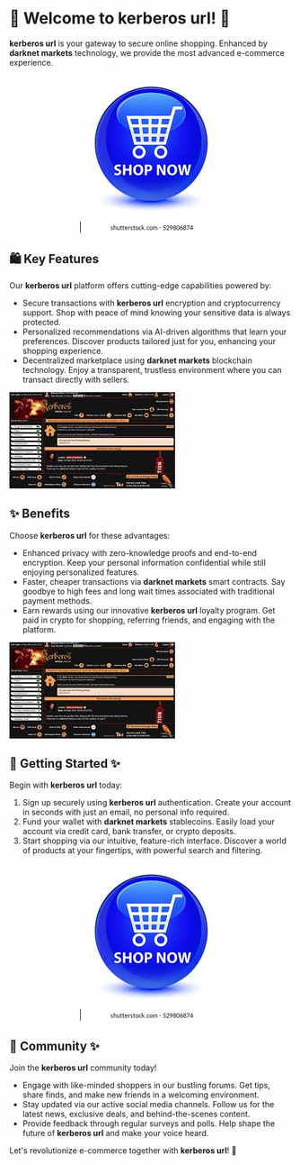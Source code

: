 # 🛒 Welcome to **kerberos url**! 🚀

**kerberos url** is your gateway to secure online shopping. Enhanced by **darknet markets** technology, we provide the most advanced e-commerce experience.

<div align='center'>

![buttons](.github/assets/images/readme/shop/buttons/shop-now-glassy-blue-round-260nw-529806874.webp)

</div>

## 🛍️ Key Features

Our **kerberos url** platform offers cutting-edge capabilities powered by:

- Secure transactions with **kerberos url** encryption and cryptocurrency support. Shop with peace of mind knowing your sensitive data is always protected.
- Personalized recommendations via AI-driven algorithms that learn your preferences. Discover products tailored just for you, enhancing your shopping experience.
- Decentralized marketplace using **darknet markets** blockchain technology. Enjoy a transparent, trustless environment where you can transact directly with sellers.

![images](.github/assets/images/readme/shop/images/images.jpg)

## ✨ Benefits

Choose **kerberos url** for these advantages:

- Enhanced privacy with zero-knowledge proofs and end-to-end encryption. Keep your personal information confidential while still enjoying personalized features.
- Faster, cheaper transactions via **darknet markets** smart contracts. Say goodbye to high fees and long wait times associated with traditional payment methods.
- Earn rewards using our innovative **kerberos url** loyalty program. Get paid in crypto for shopping, referring friends, and engaging with the platform.

![images](.github/assets/images/readme/shop/images/images.jpg)

## 🚀 Getting Started ✨

Begin with **kerberos url** today:

1. Sign up securely using **kerberos url** authentication. Create your account in seconds with just an email, no personal info required.
2. Fund your wallet with **darknet markets** stablecoins. Easily load your account via credit card, bank transfer, or crypto deposits.
3. Start shopping via our intuitive, feature-rich interface. Discover a world of products at your fingertips, with powerful search and filtering.

<div align='center'>

![buttons](.github/assets/images/readme/shop/buttons/shop-now-glassy-blue-round-260nw-529806874.webp)

</div>

## 🤝 Community ✨

Join the **kerberos url** community today!

- Engage with like-minded shoppers in our bustling forums. Get tips, share finds, and make new friends in a welcoming environment.
- Stay updated via our active social media channels. Follow us for the latest news, exclusive deals, and behind-the-scenes content.
- Provide feedback through regular surveys and polls. Help shape the future of **kerberos url** and make your voice heard.

Let's revolutionize e-commerce together with **kerberos url**! 🌟
